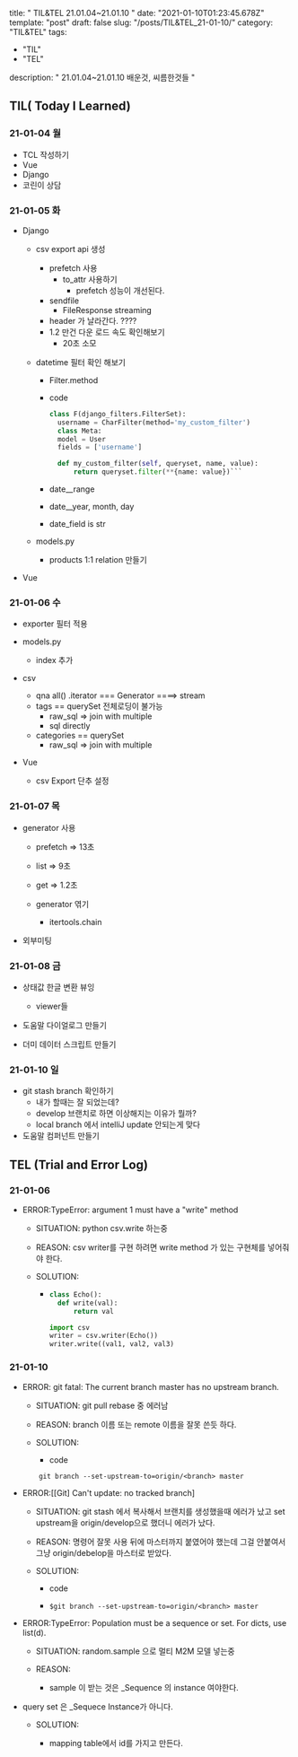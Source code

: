 title: " TIL&TEL 21.01.04~21.01.10  "
date: "2021-01-10T01:23:45.678Z"
template: "post"
draft: false
slug: "/posts/TIL&TEL_21-01-10/"
category: "TIL&TEL"
tags:

- "TIL"
- "TEL"


description: " 21.01.04~21.01.10 배운것, 씨름한것들 "

## TIL( Today I Learned)

### 21-01-04 월

- TCL 작성하기
- Vue
- Django
- 코린이 상담

### 21-01-05 화

- Django

  - csv export api 생성

    - prefetch 사용
      - to_attr 사용하기
        - prefetch 성능이 개선된다.
    - sendfile
      - FileResponse streaming 
    - header 가 날라간다. ????
    - 1.2 만건 다운 로드 속도 확인해보기
      - 20초 소모

  - datetime 필터 확인 해보기

    - Filter.method

    - code
      ```python
      class F(django_filters.FilterSet):
      	username = CharFilter(method='my_custom_filter')
      	class Meta:
      	model = User
      	fields = ['username']

        def my_custom_filter(self, queryset, name, value):
      		return queryset.filter(**{name: value})```
      ```
      
    - date__range

    - date__year, month, day 

    - date_field is str

  - models.py

    - products 1:1 relation 만들기

- Vue


### 21-01-06 수

- exporter 필터 적용

- models.py

  - index 추가

- csv

  - qna all() .iterator === Generator ====> stream 
  - tags == querySet 전체로딩이 불가능
    - raw_sql => join with multiple
    - sql directly
  - categories == querySet
    - raw_sql => join with multiple

- Vue

  - csv Export 단추 설정


### 21-01-07 목

- generator 사용

  - prefetch => 13초

  - list => 9초 

  - get => 1.2초 

  - generator 엮기

    - itertools.chain

- 외부미팅

### 21-01-08 금

- 상태값 한글 변환 뷰잉

  - viewer들 

- 도움말 다이얼로그 만들기

- 더미 데이터 스크립트 만들기


### 21-01-10 일

- git stash branch 확인하기
  - 내가 할때는 잘 되었는데? 
  - develop 브랜치로 하면 이상해지는 이유가 뭘까?
  - local branch 에서 intelliJ update 안되는게 맞다
- 도움말 컴퍼넌트 만들기

## TEL (Trial and Error Log)

### 21-01-06

- ERROR:TypeError: argument 1 must have a "write" method
  - SITUATION: python csv.write 하는중

  - REASON: csv  writer를 구현 하려면 write method 가 있는 구현체를 넣어줘야 한다. 

  - SOLUTION:

    - ```python
      class Echo():
      	def write(val):
      		return val
      
      import csv
      writer = csv.writer(Echo())
      writer.write((val1, val2, val3)
      ```


### 21-01-10

- ERROR: git fatal: The current branch master has no upstream branch.

  - SITUATION: git pull rebase 중 에러남 

  - REASON: branch 이름 또는 remote 이름을 잘못 쓴듯 하다.

  - SOLUTION:

    - code
  ```
      git branch --set-upstream-to=origin/<branch> master
  ```
  
- ERROR:[[Git] Can't update: no tracked branch]

  - SITUATION: git stash 에서 복사해서 브랜치를 생성했을때 에러가 났고 set upstream을 origin/develop으로 했더니 에러가 났다.

  - REASON: 명령어 잘못 사용 뒤에 마스터까지 붙였어야 했는데 그걸 안붙여서 그냥 origin/debelop을 마스터로 받았다. 

  - SOLUTION:

    - code
  
    - ```shell
      $git branch --set-upstream-to=origin/<branch> master
      ```
  
- ERROR:TypeError: Population must be a sequence or set. For dicts, use list(d).

  - SITUATION: random.sample 으로 멀티 M2M 모델 넣는중

  - REASON:

    - sample 이 받는 것은 _Sequence 의 instance 여야한다.
- query set 은 _Sequece Instance가 아니다.
  
  - SOLUTION:

    - mapping table에서 id를 가지고 만든다. 